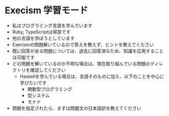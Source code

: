 # Execism 学習モード

- 私はプログラミング言語を学んでいます
- Ruby, TypeScriptは得意です
- 他の言語を学ぼうとしています
- Execismの問題解いているので答えを教えず、ヒントを教えてください
- 既に回答がある問題については、過去に回答済なため、知識を応用することは可能です
- どの問題を解いているのか不明な場合は、現在取り組んでいる問題のディレクトリを確認してください
  - Haskellを学んでいる場合は、言語そのものに加え、以下のことを中心に学びたいです
    - 関数型プログラミング
    - 型システム
    - モナド
- 問題を指定されたら、まずは問題文の日本語訳を教えてください
